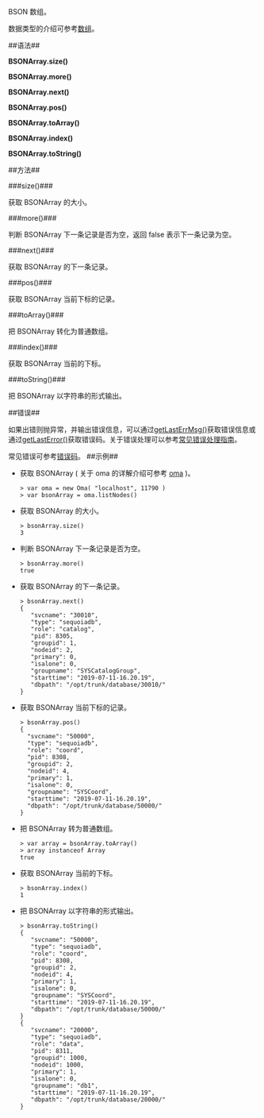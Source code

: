 
BSON 数组。

数据类型的介绍可参考[数组](manual/Distributed_Engine/Architecture/Data_Model/data_type.md#数组类型)。

##语法##

**BSONArray.size()**

**BSONArray.more()**

**BSONArray.next()**

**BSONArray.pos()**

**BSONArray.toArray()**

**BSONArray.index()**

**BSONArray.toString()**

##方法##

###size()###

获取 BSONArray 的大小。

###more()###

判断 BSONArray 下一条记录是否为空，返回 false 表示下一条记录为空。

###next()###

获取 BSONArray 的下一条记录。

###pos()###

获取 BSONArray 当前下标的记录。

###toArray()###

把 BSONArray 转化为普通数组。

###index()###

获取 BSONArray 当前的下标。

###toString()###

把 BSONArray 以字符串的形式输出。

##错误##

如果出错则抛异常，并输出错误信息，可以通过[getLastErrMsg()](manual/Manual/Sequoiadb_Command/Global/getLastErrMsg.md)获取错误信息或通过[getLastError()](manual/Manual/Sequoiadb_Command/Global/getLastError.md)获取错误码。关于错误处理可以参考[常见错误处理指南](manual/FAQ/faq_sdb.md)。

常见错误可参考[错误码](manual/Manual/Sequoiadb_error_code.md)。
##示例##

* 获取 BSONArray ( 关于 oma 的详解介绍可参考 [oma](manual/Manual/Sequoiadb_Command/Oma/Oma.md) )。

   ```lang-javascript
   > var oma = new Oma( "localhost", 11790 )
   > var bsonArray = oma.listNodes()
   ```

* 获取 BSONArray 的大小。

   ```lang-javascript
   > bsonArray.size() 
   3
   ```

* 判断 BSONArray 下一条记录是否为空。

   ```lang-javascript
   > bsonArray.more() 
   true
   ```

* 获取 BSONArray 的下一条记录。

   ```lang-javascript
   > bsonArray.next() 
   {
      "svcname": "30010",
      "type": "sequoiadb",
      "role": "catalog",
      "pid": 8305,
      "groupid": 1,
      "nodeid": 2,
      "primary": 0,
      "isalone": 0,
      "groupname": "SYSCatalogGroup",
      "starttime": "2019-07-11-16.20.19",
      "dbpath": "/opt/trunk/database/30010/"
   }   
   ```

* 获取 BSONArray 当前下标的记录。

   ```lang-javascript
   > bsonArray.pos() 
   {
     "svcname": "50000",
     "type": "sequoiadb",
     "role": "coord",
     "pid": 8308,
     "groupid": 2,
     "nodeid": 4,
     "primary": 1,
     "isalone": 0,
     "groupname": "SYSCoord",
     "starttime": "2019-07-11-16.20.19",
     "dbpath": "/opt/trunk/database/50000/"
   }
   ```

* 把 BSONArray 转为普通数组。

   ```lang-javascript
   > var array = bsonArray.toArray() 
   > array instanceof Array
   true
   ```

* 获取 BSONArray 当前的下标。

   ```lang-javascript
   > bsonArray.index() 
   1
   ```

* 把 BSONArray 以字符串的形式输出。

   ```lang-javascript
   > bsonArray.toString() 
   {
      "svcname": "50000",
      "type": "sequoiadb",
      "role": "coord",
      "pid": 8308,
      "groupid": 2,
      "nodeid": 4,
      "primary": 1,
      "isalone": 0,
      "groupname": "SYSCoord",
      "starttime": "2019-07-11-16.20.19",
      "dbpath": "/opt/trunk/database/50000/"
   }
   {
      "svcname": "20000",
      "type": "sequoiadb",
      "role": "data",
      "pid": 8311,
      "groupid": 1000,
      "nodeid": 1000,
      "primary": 1,
      "isalone": 0,
      "groupname": "db1",
      "starttime": "2019-07-11-16.20.19",
      "dbpath": "/opt/trunk/database/20000/"
   }
   ```

